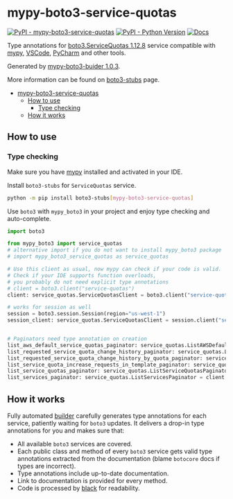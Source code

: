 # mypy-boto3-service-quotas

[![PyPI - mypy-boto3-service-quotas](https://img.shields.io/pypi/v/mypy-boto3-service-quotas.svg?color=blue)](https://pypi.org/project/mypy-boto3-service-quotas)
[![PyPI - Python Version](https://img.shields.io/pypi/pyversions/mypy-boto3-service-quotas.svg?color=blue)](https://pypi.org/project/mypy-boto3-service-quotas)
[![Docs](https://img.shields.io/readthedocs/mypy-boto3-builder.svg?color=blue)](https://mypy-boto3-builder.readthedocs.io/)

Type annotations for
[boto3.ServiceQuotas 1.12.8](https://boto3.amazonaws.com/v1/documentation/api/1.12.8/reference/services/service-quotas.html#ServiceQuotas) service
compatible with [mypy](https://github.com/python/mypy), [VSCode](https://code.visualstudio.com/),
[PyCharm](https://www.jetbrains.com/pycharm/) and other tools.

Generated by [mypy-boto3-buider 1.0.3](https://github.com/vemel/mypy_boto3_builder).

More information can be found on [boto3-stubs](https://pypi.org/project/boto3-stubs/) page.

- [mypy-boto3-service-quotas](#mypy-boto3-service-quotas)
  - [How to use](#how-to-use)
    - [Type checking](#type-checking)
  - [How it works](#how-it-works)

## How to use

### Type checking

Make sure you have [mypy](https://github.com/python/mypy) installed and activated in your IDE.

Install `boto3-stubs` for `ServiceQuotas` service.

```bash
python -m pip install boto3-stubs[mypy-boto3-service-quotas]
```

Use `boto3` with `mypy_boto3` in your project and enjoy type checking and auto-complete.

```python
import boto3

from mypy_boto3 import service_quotas
# alternative import if you do not want to install mypy_boto3 package
# import mypy_boto3_service_quotas as service_quotas

# Use this client as usual, now mypy can check if your code is valid.
# Check if your IDE supports function overloads,
# you probably do not need explicit type annotations
# client = boto3.client("service-quotas")
client: service_quotas.ServiceQuotasClient = boto3.client("service-quotas")

# works for session as well
session = boto3.session.Session(region="us-west-1")
session_client: service_quotas.ServiceQuotasClient = session.client("service-quotas")


# Paginators need type annotation on creation
list_aws_default_service_quotas_paginator: service_quotas.ListAWSDefaultServiceQuotasPaginator = client.get_paginator("list_aws_default_service_quotas")
list_requested_service_quota_change_history_paginator: service_quotas.ListRequestedServiceQuotaChangeHistoryPaginator = client.get_paginator("list_requested_service_quota_change_history")
list_requested_service_quota_change_history_by_quota_paginator: service_quotas.ListRequestedServiceQuotaChangeHistoryByQuotaPaginator = client.get_paginator("list_requested_service_quota_change_history_by_quota")
list_service_quota_increase_requests_in_template_paginator: service_quotas.ListServiceQuotaIncreaseRequestsInTemplatePaginator = client.get_paginator("list_service_quota_increase_requests_in_template")
list_service_quotas_paginator: service_quotas.ListServiceQuotasPaginator = client.get_paginator("list_service_quotas")
list_services_paginator: service_quotas.ListServicesPaginator = client.get_paginator("list_services")
```

## How it works

Fully automated [builder](https://github.com/vemel/mypy_boto3_builder) carefully generates
type annotations for each service, patiently waiting for `boto3` updates. It delivers
a drop-in type annotations for you and makes sure that:

- All available `boto3` services are covered.
- Each public class and method of every `boto3` service gets valid type annotations
  extracted from the documentation (blame `botocore` docs if types are incorrect).
- Type annotations include up-to-date documentation.
- Link to documentation is provided for every method.
- Code is processed by [black](https://github.com/psf/black) for readability.